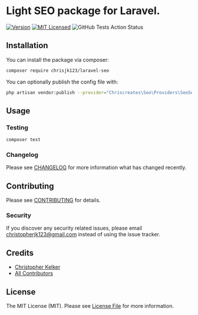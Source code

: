 
# Light SEO package for Laravel.

[![Version](https://img.shields.io/packagist/v/chrisjk123/laravel-seo.svg?include_prereleases&style=flat&label=packagist)](https://packagist.org/packages/chrisjk123/laravel-seo)
[![MIT Licensed](https://img.shields.io/badge/license-MIT-brightgreen.svg?style=flat)](LICENSE.md)
![GitHub Tests Action Status](https://img.shields.io/github/workflow/status/chrisjk123/laravel-seo/run-tests?style=flat&label=tests)

## Installation

You can install the package via composer:

```bash
composer require chrisjk123/laravel-seo
```

You can optionally publish the config file with:

```bash
php artisan vendor:publish --provider="Chriscreates\Seo\Providers\SeoServiceProvider" --tag="Seo-config"
```

## Usage

<!-- TODO -->

### Testing

``` bash
composer test
```

### Changelog

Please see [CHANGELOG](CHANGELOG.md) for more information what has changed recently.

## Contributing

Please see [CONTRIBUTING](CONTRIBUTING.md) for details.

### Security

If you discover any security related issues, please email christopherjk123@gmail.com instead of using the issue tracker.

## Credits

- [Christopher Kelker](https://github.com/chrisjk123)
- [All Contributors](../../contributors)

## License

The MIT License (MIT). Please see [License File](LICENSE.md) for more information.
